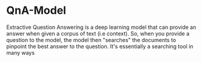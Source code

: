 # QnA-Model
Extractive Question Answering is a deep learning model that can provide an answer when given a corpus of text (i.e context). So, when you provide a question to the model, the model then "searches" the documents to pinpoint the best answer to the question. It's essentially a searching tool in many ways
